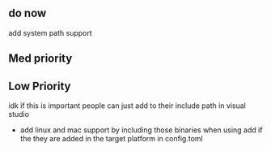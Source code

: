 

## do now
add system path support


## Med priority




## Low Priority
idk if this is important people can just add to their include path in visual studio
- add linux and mac support by including those binaries when using add if the they are added in the target platform in config.toml

